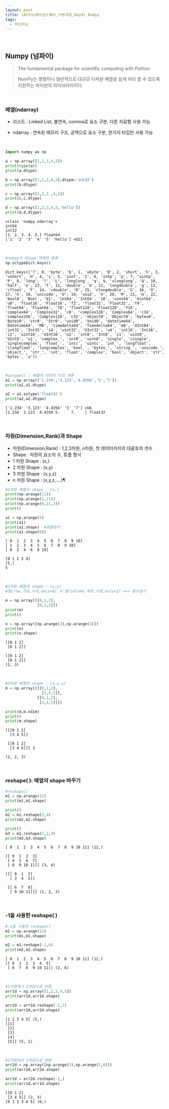 ```yaml
---
layout: post
title: (AI이노베이션스퀘어_기본과정_Day9) Numpy
tags:
  - 머신러닝
---
```


<br>

## Numpy (넘파이)

> The fundamental package for scientific computing with Python
>
> NumPy는 행렬이나 일반적으로 대규모 다차원 배열을 쉽게 처리 할 수 있도록 지원하는 파이썬의 라이브러리이다. 

<br>

### 배열(ndarray)

- 리스트 : Linked List, 불연속, comma로 요소 구분, 다른 자료형 사용 가능

- ndarray : 연속된 메모리 구조, 공백으로 요소 구분, 한가지 타입만 사용 가능

<br>


```python
import numpy as np
```


```python
a = np.array([1,2,3,4,5])
print(type(a))
print(a.dtype)

b = np.array([1,2,3,4,5],dtype='int32')
print(b.dtype)

c = np.array([1,2,3.,4,5])
print(c,c.dtype)

d = np.array([1,2,3,4,5,'hello'])
print(d,d.dtype)
```

    <class 'numpy.ndarray'>
    int64
    int32
    [1. 2. 3. 4. 5.] float64
    ['1' '2' '3' '4' '5' 'hello'] <U21

<br>

```python
#numpy의 dtype 객체의 종류
np.sctypeDict.keys()
```


    dict_keys(['?', 0, 'byte', 'b', 1, 'ubyte', 'B', 2, 'short', 'h', 3, 'ushort', 'H', 4, 'i', 5, 'uint', 'I', 6, 'intp', 'p', 7, 'uintp', 'P', 8, 'long', 'l', 'L', 'longlong', 'q', 9, 'ulonglong', 'Q', 10, 'half', 'e', 23, 'f', 11, 'double', 'd', 12, 'longdouble', 'g', 13, 'cfloat', 'F', 14, 'cdouble', 'D', 15, 'clongdouble', 'G', 16, 'O', 17, 'S', 18, 'unicode', 'U', 19, 'void', 'V', 20, 'M', 21, 'm', 22, 'bool8', 'Bool', 'b1', 'int64', 'Int64', 'i8', 'uint64', 'Uint64', 'u8', 'float16', 'Float16', 'f2', 'float32', 'Float32', 'f4', 'float64', 'Float64', 'f8', 'float128', 'Float128', 'f16', 'complex64', 'Complex32', 'c8', 'complex128', 'Complex64', 'c16', 'complex256', 'Complex128', 'c32', 'object0', 'Object0', 'bytes0', 'Bytes0', 'str0', 'Str0', 'void0', 'Void0', 'datetime64', 'Datetime64', 'M8', 'timedelta64', 'Timedelta64', 'm8', 'UInt64', 'int32', 'Int32', 'i4', 'uint32', 'UInt32', 'u4', 'int16', 'Int16', 'i2', 'uint16', 'UInt16', 'u2', 'int8', 'Int8', 'i1', 'uint8', 'UInt8', 'u1', 'complex_', 'int0', 'uint0', 'single', 'csingle', 'singlecomplex', 'float_', 'intc', 'uintc', 'int_', 'longfloat', 'clongfloat', 'longcomplex', 'bool_', 'bytes_', 'string_', 'unicode_', 'object_', 'str_', 'int', 'float', 'complex', 'bool', 'object', 'str', 'bytes', 'a'])

<br>


```python
#astype() : 배열의 데이터 타입 변환
a1 = np.array(['1.234','3.123','4.4356','5','7'])
print(a1,a1.dtype)

a2 = a1.astype('float32')
print(a2,a2.dtype)
```

    ['1.234' '3.123' '4.4356' '5' '7'] <U6
    [1.234  3.123  4.4356 5.     7.    ] float32

<br>

### 차원(Dimension,Rank)과 Shape

* 차원(Dimension,Rank) : 1,2,3차원, n차원, 첫 데이터까지의 대괄호의 갯수
* Shape : 차원의 요소의 수, 튜플 형식
* 1 차원 Shape : (x,)
* 2 차원 Shape : (x,y)
* 3 차원 Shape : (x,y,z) 
* n 차원 Shape : (x,y,z,....)¶


```python
#1차원 배열의 shape : (x,)
print(np.arange(11))
print(np.arange(1,11))
print(np.arange(0,11,2))
print()

a1 = np.arange(5)
print(a1)
print(a1.shape)  #튜플형식
print(a1.shape[0])
```

    [ 0  1  2  3  4  5  6  7  8  9 10]
    [ 1  2  3  4  5  6  7  8  9 10]
    [ 0  2  4  6  8 10]
    
    [0 1 2 3 4]
    (5,)
    5

<br>

```python
#2차원 배열의 shape : (x,y)
#행(row,가로,수직,axis=0) 과 열(column,세로,수평,axis=1) ==> 필수암기

m = np.array([[0,1,2],
              [0,1,2]])
print(m)
print()

n = np.array([np.arange(3),np.arange(3)])
print(n)
print(n.shape)
```

    [[0 1 2]
     [0 1 2]]
    
    [[0 1 2]
     [0 1 2]]
    (2, 3)

<br>

```python
#3차원 배열의 shape : (x,y,z)
m = np.array([[[0,1,2],
                [3,4,5]],
              [[0,1,2],
               [3,4,5]]])

print(m,m.ndim)
print()
print(m.shape)
```

    [[[0 1 2]
      [3 4 5]]
    
     [[0 1 2]
      [3 4 5]]] 3
    
    (2, 2, 3)

<br>

### reshape( ): 배열의 shape 바꾸기


```python
#reshape()
m1 = np.arange(12)
print(m1,m1.shape)

print()
m2 = m1.reshape(3,4)
print(m2,m2.shape)

print()
m3 = m1.reshape(2,2,3)
print(m3,m3.shape)
```

    [ 0  1  2  3  4  5  6  7  8  9 10 11] (12,)
    
    [[ 0  1  2  3]
     [ 4  5  6  7]
     [ 8  9 10 11]] (3, 4)
    
    [[[ 0  1  2]
      [ 3  4  5]]
    
     [[ 6  7  8]
      [ 9 10 11]]] (2, 2, 3)

<br>

### -1을 사용한 reshape( )


```python
#-1을 사용한 reshape()
m1 = np.arange(12)
print(m1,m1.shape)

m2 = m1.reshape(-1,6)
print(m2,m2.shape)
```

    [ 0  1  2  3  4  5  6  7  8  9 10 11] (12,)
    [[ 0  1  2  3  4  5]
     [ 6  7  8  9 10 11]] (2, 6)

<br>

```python
#1차원에서 2차원으로 변환
arr1d = np.array([1,2,3,4,5])
print(arr1d,arr1d.shape)

arr2d = arr1d.reshape(-1,1)
print(arr2d,arr2d.shape)
```

    [1 2 3 4 5] (5,)
    [[1]
     [2]
     [3]
     [4]
     [5]] (5, 1)

<br>

```python
#2차원에서 1차원으로 변환
arr2d = np.array([np.arange(3),np.arange(3,6)])
print(arr2d,arr2d.shape)

arr1d = arr2d.reshape(-1,)
print(arr1d,arr1d.shape)
```

    [[0 1 2]
     [3 4 5]] (2, 3)
    [0 1 2 3 4 5] (6,)

